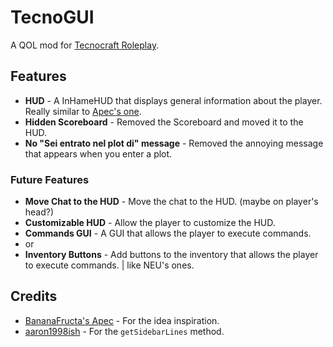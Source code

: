 # TecnoGUI
A QOL mod for [Tecnocraft Roleplay](https://www.tecnocraft.net/).

## Features

 - **HUD** - A InHameHUD that displays general information about the player. Really similar to [Apec's one](https://github.com/BananaFructa/Apec).
 - **Hidden Scoreboard** - Removed the Scoreboard and moved it to the HUD.
 - **No "Sei entrato nel plot di" message** - Removed the annoying message that appears when you enter a plot.

### Future Features

 - **Move Chat to the HUD** - Move the chat to the HUD. (maybe on player's head?)
 - **Customizable HUD** - Allow the player to customize the HUD.
 - **Commands GUI** - A GUI that allows the player to execute commands.
 - or
 - **Inventory Buttons** - Add buttons to the inventory that allows the player to execute commands. | like NEU's ones.

## Credits

 - [BananaFructa's Apec](https://github.com/BananaFructa/Apec) - For the idea inspiration.
 - [aaron1998ish](httos://github.com/aaron1998ish) - For the `getSidebarLines` method.
